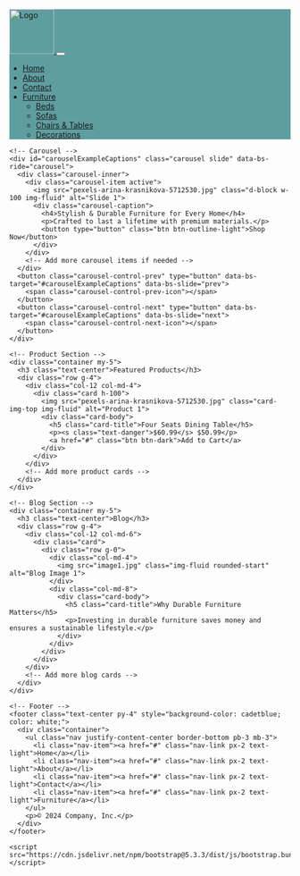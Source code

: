 <!doctype html>
<html lang="en">
  <head>
    <meta charset="utf-8">
    <meta name="viewport" content="width=device-width, initial-scale=1">
    <title>Furni. | Responsive Furniture Website</title>
    <link rel="stylesheet" href="styles.css">
    <link href="https://cdn.jsdelivr.net/npm/bootstrap@5.3.3/dist/css/bootstrap.min.css" rel="stylesheet">
  </head>
  <body>
    <!-- Navbar -->
    <nav class="navbar navbar-expand-lg navbar-light" style="background-color: cadetblue;">
      <div class="container">
        <a class="navbar-brand" href="#">
          <img src="Screenshot 2024-12-22 4.45.20 PM.png" alt="Logo" class="img-fluid" style="height: 80px;">
        </a>
        <button class="navbar-toggler" type="button" data-bs-toggle="collapse" data-bs-target="#navbarNav">
          <span class="navbar-toggler-icon"></span>
        </button>
        <div class="collapse navbar-collapse" id="navbarNav">
          <ul class="navbar-nav ms-auto">
            <li class="nav-item"><a class="nav-link text-white" href="#">Home</a></li>
            <li class="nav-item"><a class="nav-link text-white" href="#">About</a></li>
            <li class="nav-item"><a class="nav-link text-white" href="#">Contact</a></li>
            <li class="nav-item dropdown">
              <a class="nav-link dropdown-toggle text-white" href="#" id="navbarDropdown" role="button" data-bs-toggle="dropdown">Furniture</a>
              <ul class="dropdown-menu">
                <li><a class="dropdown-item" href="#">Beds</a></li>
                <li><a class="dropdown-item" href="#">Sofas</a></li>
                <li><a class="dropdown-item" href="#">Chairs & Tables</a></li>
                <li><a class="dropdown-item" href="#">Decorations</a></li>
              </ul>
            </li>
          </ul>
        </div>
      </div>
    </nav>

    <!-- Carousel -->
    <div id="carouselExampleCaptions" class="carousel slide" data-bs-ride="carousel">
      <div class="carousel-inner">
        <div class="carousel-item active">
          <img src="pexels-arina-krasnikova-5712530.jpg" class="d-block w-100 img-fluid" alt="Slide 1">
          <div class="carousel-caption">
            <h4>Stylish & Durable Furniture for Every Home</h4>
            <p>Crafted to last a lifetime with premium materials.</p>
            <button type="button" class="btn btn-outline-light">Shop Now</button>
          </div>
        </div>
        <!-- Add more carousel items if needed -->
      </div>
      <button class="carousel-control-prev" type="button" data-bs-target="#carouselExampleCaptions" data-bs-slide="prev">
        <span class="carousel-control-prev-icon"></span>
      </button>
      <button class="carousel-control-next" type="button" data-bs-target="#carouselExampleCaptions" data-bs-slide="next">
        <span class="carousel-control-next-icon"></span>
      </button>
    </div>

    <!-- Product Section -->
    <div class="container my-5">
      <h3 class="text-center">Featured Products</h3>
      <div class="row g-4">
        <div class="col-12 col-md-4">
          <div class="card h-100">
            <img src="pexels-arina-krasnikova-5712530.jpg" class="card-img-top img-fluid" alt="Product 1">
            <div class="card-body">
              <h5 class="card-title">Four Seats Dining Table</h5>
              <p><s class="text-danger">$60.99</s> $50.99</p>
              <a href="#" class="btn btn-dark">Add to Cart</a>
            </div>
          </div>
        </div>
        <!-- Add more product cards -->
      </div>
    </div>

    <!-- Blog Section -->
    <div class="container my-5">
      <h3 class="text-center">Blog</h3>
      <div class="row g-4">
        <div class="col-12 col-md-6">
          <div class="card">
            <div class="row g-0">
              <div class="col-md-4">
                <img src="image1.jpg" class="img-fluid rounded-start" alt="Blog Image 1">
              </div>
              <div class="col-md-8">
                <div class="card-body">
                  <h5 class="card-title">Why Durable Furniture Matters</h5>
                  <p>Investing in durable furniture saves money and ensures a sustainable lifestyle.</p>
                </div>
              </div>
            </div>
          </div>
        </div>
        <!-- Add more blog cards -->
      </div>
    </div>

    <!-- Footer -->
    <footer class="text-center py-4" style="background-color: cadetblue; color: white;">
      <div class="container">
        <ul class="nav justify-content-center border-bottom pb-3 mb-3">
          <li class="nav-item"><a href="#" class="nav-link px-2 text-light">Home</a></li>
          <li class="nav-item"><a href="#" class="nav-link px-2 text-light">About</a></li>
          <li class="nav-item"><a href="#" class="nav-link px-2 text-light">Contact</a></li>
          <li class="nav-item"><a href="#" class="nav-link px-2 text-light">Furniture</a></li>
        </ul>
        <p>© 2024 Company, Inc.</p>
      </div>
    </footer>

    <script src="https://cdn.jsdelivr.net/npm/bootstrap@5.3.3/dist/js/bootstrap.bundle.min.js"></script>
  </body>
</html>
